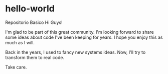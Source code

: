 # hello-world
Repositorio Basico
Hi Guys!

I'm glad to be part of this great community. I'm looking forward to share some ideas about code I've been keeping for years. I hope you enjoy this as much as I will.

Back in the years, I used to fancy new systems ideas. Now, I'll try to transform them to real code. 

Take care.
